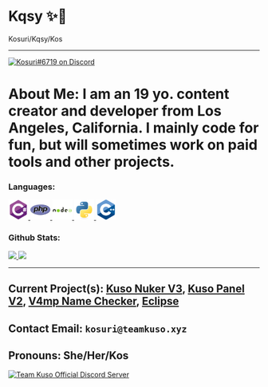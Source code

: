## <h1>Kqsy ✨🧃</h1>

Kosuri/Kqsy/Kos

-------
<p align="left"> <a href="https://discord.com/users/663912795032780810" target="_blank"> <img src="https://discord.c99.nl/widget/theme-4/663912795032780810.png" alt="Kosuri#6719 on Discord"/> </a>

About Me:
I am an 19 yo. content creator and developer from Los Angeles, California.
I mainly code for fun, but will sometimes work on paid tools and other projects.
=======
<h3 align="left">Languages:</h3>
<p align="left"> <a href="https://docs.microsoft.com/en-us/dotnet/csharp/" target="_blank"> <img src="https://raw.githubusercontent.com/devicons/devicon/master/icons/csharp/csharp-original.svg" alt="C#" width="40" height="40"/> </a> <a href="https://www.php.net/" target="_blank"> <img src="https://raw.githubusercontent.com/devicons/devicon/master/icons/php/php-original.svg" alt="PHP" width="40" height="40"/> </a> <a href="https://nodejs.org/" target="_blank"> <img src="https://raw.githubusercontent.com/devicons/devicon/master/icons/nodejs/nodejs-original-wordmark.svg" alt="NodeJS" width="40" height="40"/> </a> <a href="https://www.python.org" target="_blank"> <img src="https://raw.githubusercontent.com/devicons/devicon/master/icons/python/python-original.svg" alt="Python" width="40" height="40"/> </a> <a href="https://isocpp.org/" target="_blank"> <img src="https://raw.githubusercontent.com/devicons/devicon/master/icons/cplusplus/cplusplus-original.svg" alt="C++" width="40" height="40"/> </a> </p>

<h3 align="left">Github Stats:</h3>
<a href="https://github.com/kqsy" target="_self"> <img src="https://github-readme-stats.vercel.app/api?username=kqsy&&show_icon=true&title_color=faa1ff&icon_color=00FFFF&text_color=00FFFF&bg_color=00000000"/> </a>
<a href="https://github.com/kqsy" target="_self"> <img src="https://github-readme-stats.vercel.app/api/top-langs/?username=kqsy&&show_icon=true&title_color=faa1ff&icon_color=00FFFF&text_color=00FFFF&bg_color=00000000"/> </a>

-------
Current Project(s): [Kuso Nuker V3](https://teamkuso.xyz/nuker), [Kuso Panel V2](https://teamkuso.xyz/api), [V4mp Name Checker](https://v4.kxso.xyz), [Eclipse](https://github.com/EclipseFN)
-------
Contact Email: `kosuri@teamkuso.xyz`
------
Pronouns: She/Her/Kos
-----------------------------------------------------------------------
<p align="left"> <a href="https://teamkuso.xyz/discord/" target="_blank"> <img src="https://discord.com/assets/3437c10597c1526c3dbd98c737c2bcae.svg" alt="Team Kuso Official Discord Server" width="40" height="40"/> </a>
